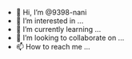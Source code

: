 - 👋 Hi, I’m @9398-nani
- 👀 I’m interested in ...
- 🌱 I’m currently learning ...
- 💞️ I’m looking to collaborate on ...
- 📫 How to reach me ...

<!---
9398-nani/9398-nani is a ✨ special ✨ repository because its `README.md` (this file) appears on your GitHub profile.
You can click the Preview link to take a look at your changes.
--->
